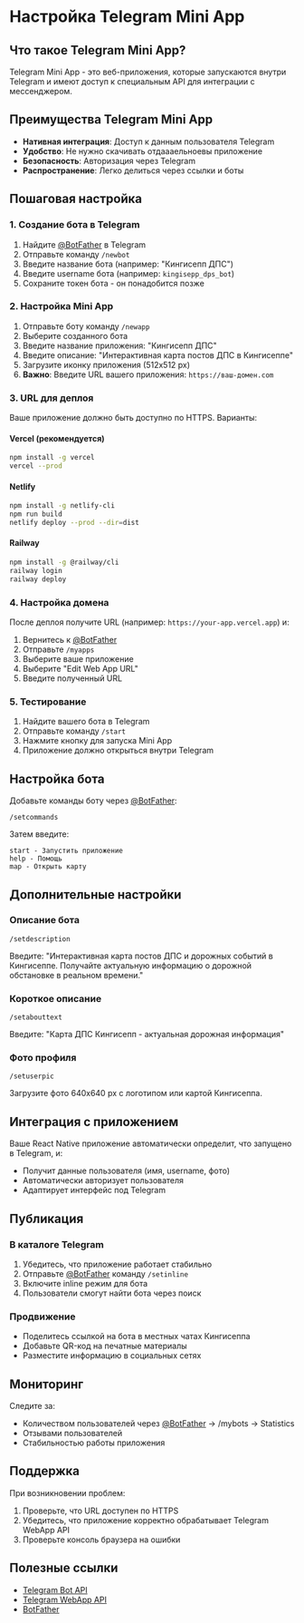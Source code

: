 # Настройка Telegram Mini App

## Что такое Telegram Mini App?

Telegram Mini App - это веб-приложения, которые запускаются внутри Telegram и имеют доступ к специальным API для интеграции с мессенджером.

## Преимущества Telegram Mini App

- **Нативная интеграция**: Доступ к данным пользователя Telegram
- **Удобство**: Не нужно скачивать отдаааельноевы приложение
- **Безопасность**: Авторизация через Telegram
- **Распространение**: Легко делиться через ссылки и боты

## Пошаговая настройка

### 1. Создание бота в Telegram

1. Найдите [@BotFather](https://t.me/BotFather) в Telegram
2. Отправьте команду `/newbot`
3. Введите название бота (например: "Кингисепп ДПС")
4. Введите username бота (например: `kingisepp_dps_bot`)
5. Сохраните токен бота - он понадобится позже

### 2. Настройка Mini App

1. Отправьте боту команду `/newapp`
2. Выберите созданного бота
3. Введите название приложения: "Кингисепп ДПС"
4. Введите описание: "Интерактивная карта постов ДПС в Кингисеппе"
5. Загрузите иконку приложения (512x512 px)
6. **Важно**: Введите URL вашего приложения: `https://ваш-домен.com`

### 3. URL для деплоя

Ваше приложение должно быть доступно по HTTPS. Варианты:

#### Vercel (рекомендуется)
```bash
npm install -g vercel
vercel --prod
```

#### Netlify
```bash
npm install -g netlify-cli
npm run build
netlify deploy --prod --dir=dist
```

#### Railway
```bash
npm install -g @railway/cli
railway login
railway deploy
```

### 4. Настройка домена

После деплоя получите URL (например: `https://your-app.vercel.app`) и:

1. Вернитесь к [@BotFather](https://t.me/BotFather)
2. Отправьте `/myapps`
3. Выберите ваше приложение
4. Выберите "Edit Web App URL"
5. Введите полученный URL

### 5. Тестирование

1. Найдите вашего бота в Telegram
2. Отправьте команду `/start`
3. Нажмите кнопку для запуска Mini App
4. Приложение должно открыться внутри Telegram

## Настройка бота

Добавьте команды боту через [@BotFather](https://t.me/BotFather):

```
/setcommands
```

Затем введите:
```
start - Запустить приложение
help - Помощь
map - Открыть карту
```

## Дополнительные настройки

### Описание бота
```
/setdescription
```
Введите: "Интерактивная карта постов ДПС и дорожных событий в Кингисеппе. Получайте актуальную информацию о дорожной обстановке в реальном времени."

### Короткое описание
```
/setabouttext
```
Введите: "Карта ДПС Кингисепп - актуальная дорожная информация"

### Фото профиля
```
/setuserpic
```
Загрузите фото 640x640 px с логотипом или картой Кингисеппа.

## Интеграция с приложением

Ваше React Native приложение автоматически определит, что запущено в Telegram, и:

- Получит данные пользователя (имя, username, фото)
- Автоматически авторизует пользователя
- Адаптирует интерфейс под Telegram

## Публикация

### В каталоге Telegram
1. Убедитесь, что приложение работает стабильно
2. Отправьте [@BotFather](https://t.me/BotFather) команду `/setinline`
3. Включите inline режим для бота
4. Пользователи смогут найти бота через поиск

### Продвижение
- Поделитесь ссылкой на бота в местных чатах Кингисеппа
- Добавьте QR-код на печатные материалы
- Разместите информацию в социальных сетях

## Мониторинг

Следите за:
- Количеством пользователей через [@BotFather](https://t.me/BotFather) → /mybots → Statistics
- Отзывами пользователей
- Стабильностью работы приложения

## Поддержка

При возникновении проблем:
1. Проверьте, что URL доступен по HTTPS
2. Убедитесь, что приложение корректно обрабатывает Telegram WebApp API
3. Проверьте консоль браузера на ошибки

## Полезные ссылки

- [Telegram Bot API](https://core.telegram.org/bots/api)
- [Telegram WebApp API](https://core.telegram.org/bots/webapps)
- [BotFather](https://t.me/BotFather)
